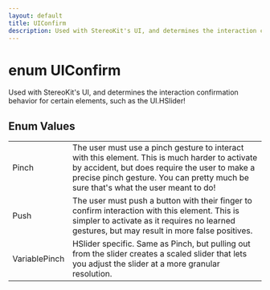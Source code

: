 ```yaml
---
layout: default
title: UIConfirm
description: Used with StereoKit's UI, and determines the interaction confirmation behavior for certain elements, such as the UI.HSlider!
---
```

# enum UIConfirm

Used with StereoKit's UI, and determines the interaction
confirmation behavior for certain elements, such as the UI.HSlider!




## Enum Values

|  |  |
|--|--|
|Pinch|The user must use a pinch gesture to interact with this element. This is much harder to activate by accident, but does require the user to make a precise pinch gesture. You can pretty much be sure that's what the user meant to do!|
|Push|The user must push a button with their finger to confirm interaction with this element. This is simpler to activate as it requires no learned gestures, but may result in more false positives.|
|VariablePinch|HSlider specific. Same as Pinch, but pulling out from the slider creates a scaled slider that lets you adjust the slider at a more granular resolution.|


